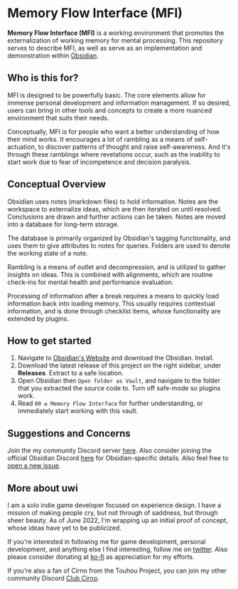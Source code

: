 # Memory Flow Interface (MFI)
**Memory Flow Interface (MFI)** is a working environment that promotes the externalization of working memory for mental processing. This repository serves to describe MFI, as well as serve as an implementation and demonstration within [Obsidian](https://obsidian.md/).

## Who is this for?
MFI is designed to be powerfully basic. The core elements allow for immense personal development and information management. If so desired, users can bring in other tools and concepts to create a more nuanced environment that suits their needs.

Conceptually, MFI is for people who want a better understanding of how their mind works. It encourages a lot of rambling as a means of self-actuation, to discover patterns of thought and raise self-awareness. And it's through these ramblings where revelations occur, such as the inability to start work due to fear of incompetence and decision paralysis.

## Conceptual Overview
Obsidian uses notes (markdown files) to hold information. Notes are the workspace to externalize ideas, which are then iterated on until resolved. Conclusions are drawn and further actions can be taken. Notes are moved into a database for long-term storage.

The database is primarily organized by Obsidian's tagging functionality, and uses them to give attributes to notes for queries. Folders are used to denote the working state of a note.

Rambling is a means of outlet and decompression, and is utilized to gather insights on ideas. This is combined with alignments, which are routine check-ins for mental health and performance evaluation.

Processing of information after a break requires a means to quickly load information back into loading memory. This usually requires contextual information, and is done through checklist items, whose functionality are extended by plugins.

## How to get started
1. Navigate to [Obsidian's Website](https://obsidian.md/) and download the Obsidian. Install.
2. Download the latest release of this project on the right sidebar, under **Releases**. Extract to a safe location.
3. Open Obsidian then `Open folder as Vault`, and navigate to the folder that you extracted the source code to. Turn off safe-mode so plugins work.
4. Read `00 ♻ Memory Flow Interface` for further understanding, or immediately start working with this vault.

## Suggestions and Concerns
Join the my community Discord server [here](https://discord.gg/xSaj5Cc5GZ). Also consider joining the official Obsidian Discord [here](https://discord.com/invite/veuWUTm) for Obsidian-specific details. Also feel free to [open a new issue](https://github.com/uwidev/life-disciplines-projects/issues/new).

## More about uwi
I am a solo indie game developer focused on experience design. I have a mission of making people cry, but not through of saddness, but through sheer beauty. As of June 2022, I'm wrapping up an initial proof of concept, whose ideas have yet to be publicized.

If you're interested in following me for game development, personal development, and anything else I find interesting, follow me on [twitter](https://twitter.com/uwidev). Also please consider donating at [ko-fi](https://ko-fi.com/uwidev) as appreciation for my efforts.

If you're also a fan of Cirno from the Touhou Project, you can join my other community Discord [Club Cirno](https://discord.com/invite/clubcirno).
